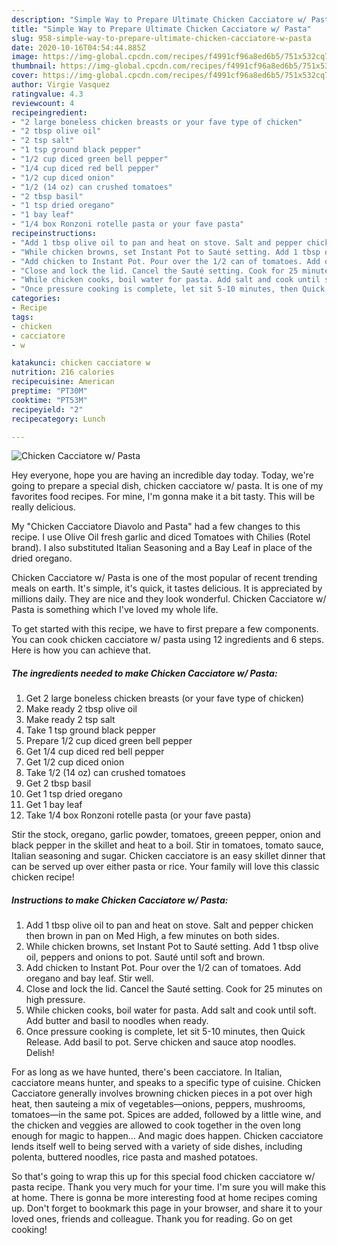 ```yaml
---
description: "Simple Way to Prepare Ultimate Chicken Cacciatore w/ Pasta"
title: "Simple Way to Prepare Ultimate Chicken Cacciatore w/ Pasta"
slug: 958-simple-way-to-prepare-ultimate-chicken-cacciatore-w-pasta
date: 2020-10-16T04:54:44.885Z
image: https://img-global.cpcdn.com/recipes/f4991cf96a8ed6b5/751x532cq70/chicken-cacciatore-w-pasta-recipe-main-photo.jpg
thumbnail: https://img-global.cpcdn.com/recipes/f4991cf96a8ed6b5/751x532cq70/chicken-cacciatore-w-pasta-recipe-main-photo.jpg
cover: https://img-global.cpcdn.com/recipes/f4991cf96a8ed6b5/751x532cq70/chicken-cacciatore-w-pasta-recipe-main-photo.jpg
author: Virgie Vasquez
ratingvalue: 4.3
reviewcount: 4
recipeingredient:
- "2 large boneless chicken breasts or your fave type of chicken"
- "2 tbsp olive oil"
- "2 tsp salt"
- "1 tsp ground black pepper"
- "1/2 cup diced green bell pepper"
- "1/4 cup diced red bell pepper"
- "1/2 cup diced onion"
- "1/2 (14 oz) can crushed tomatoes"
- "2 tbsp basil"
- "1 tsp dried oregano"
- "1 bay leaf"
- "1/4 box Ronzoni rotelle pasta or your fave pasta"
recipeinstructions:
- "Add 1 tbsp olive oil to pan and heat on stove. Salt and pepper chicken then brown in pan on Med High, a few minutes on both sides."
- "While chicken browns, set Instant Pot to Sauté setting. Add 1 tbsp olive oil, peppers and onions to pot. Sauté until soft and brown."
- "Add chicken to Instant Pot. Pour over the 1/2 can of tomatoes. Add oregano and bay leaf. Stir well."
- "Close and lock the lid. Cancel the Sauté setting. Cook for 25 minutes on high pressure."
- "While chicken cooks, boil water for pasta. Add salt and cook until soft. Add butter and basil to noodles when ready."
- "Once pressure cooking is complete, let sit 5-10 minutes, then Quick Release. Add basil to pot. Serve chicken and sauce atop noodles. Delish!"
categories:
- Recipe
tags:
- chicken
- cacciatore
- w

katakunci: chicken cacciatore w 
nutrition: 216 calories
recipecuisine: American
preptime: "PT30M"
cooktime: "PT53M"
recipeyield: "2"
recipecategory: Lunch

---
```



![Chicken Cacciatore w/ Pasta](https://img-global.cpcdn.com/recipes/f4991cf96a8ed6b5/751x532cq70/chicken-cacciatore-w-pasta-recipe-main-photo.jpg)

Hey everyone, hope you are having an incredible day today. Today, we're going to prepare a special dish, chicken cacciatore w/ pasta. It is one of my favorites food recipes. For mine, I'm gonna make it a bit tasty. This will be really delicious.

My &#34;Chicken Cacciatore Diavolo and Pasta&#34; had a few changes to this recipe. I use Olive Oil fresh garlic and diced Tomatoes with Chilies (Rotel brand). I also substituted Italian Seasoning and a Bay Leaf in place of the dried oregano.

Chicken Cacciatore w/ Pasta is one of the most popular of recent trending meals on earth. It's simple, it's quick, it tastes delicious. It is appreciated by millions daily. They are nice and they look wonderful. Chicken Cacciatore w/ Pasta is something which I've loved my whole life.


To get started with this recipe, we have to first prepare a few components. You can cook chicken cacciatore w/ pasta using 12 ingredients and 6 steps. Here is how you can achieve that.

<!--inarticleads1-->

##### The ingredients needed to make Chicken Cacciatore w/ Pasta:

1. Get 2 large boneless chicken breasts (or your fave type of chicken)
1. Make ready 2 tbsp olive oil
1. Make ready 2 tsp salt
1. Take 1 tsp ground black pepper
1. Prepare 1/2 cup diced green bell pepper
1. Get 1/4 cup diced red bell pepper
1. Get 1/2 cup diced onion
1. Take 1/2 (14 oz) can crushed tomatoes
1. Get 2 tbsp basil
1. Get 1 tsp dried oregano
1. Get 1 bay leaf
1. Take 1/4 box Ronzoni rotelle pasta (or your fave pasta)


Stir the stock, oregano, garlic powder, tomatoes, greeen pepper, onion and black pepper in the skillet and heat to a boil. Stir in tomatoes, tomato sauce, Italian seasoning and sugar. Chicken cacciatore is an easy skillet dinner that can be served up over either pasta or rice. Your family will love this classic chicken recipe! 

<!--inarticleads2-->

##### Instructions to make Chicken Cacciatore w/ Pasta:

1. Add 1 tbsp olive oil to pan and heat on stove. Salt and pepper chicken then brown in pan on Med High, a few minutes on both sides.
1. While chicken browns, set Instant Pot to Sauté setting. Add 1 tbsp olive oil, peppers and onions to pot. Sauté until soft and brown.
1. Add chicken to Instant Pot. Pour over the 1/2 can of tomatoes. Add oregano and bay leaf. Stir well.
1. Close and lock the lid. Cancel the Sauté setting. Cook for 25 minutes on high pressure.
1. While chicken cooks, boil water for pasta. Add salt and cook until soft. Add butter and basil to noodles when ready.
1. Once pressure cooking is complete, let sit 5-10 minutes, then Quick Release. Add basil to pot. Serve chicken and sauce atop noodles. Delish!


For as long as we have hunted, there&#39;s been cacciatore. In Italian, cacciatore means hunter, and speaks to a specific type of cuisine. Chicken Cacciatore generally involves browning chicken pieces in a pot over high heat, then sauteing a mix of vegetables—onions, peppers, mushrooms, tomatoes—in the same pot. Spices are added, followed by a little wine, and the chicken and veggies are allowed to cook together in the oven long enough for magic to happen… And magic does happen. Chicken cacciatore lends itself well to being served with a variety of side dishes, including polenta, buttered noodles, rice pasta and mashed potatoes. 

So that's going to wrap this up for this special food chicken cacciatore w/ pasta recipe. Thank you very much for your time. I'm sure you will make this at home. There is gonna be more interesting food at home recipes coming up. Don't forget to bookmark this page in your browser, and share it to your loved ones, friends and colleague. Thank you for reading. Go on get cooking!
